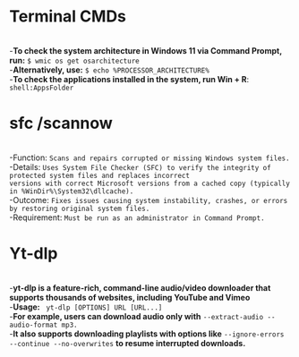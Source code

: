 
# Terminal CMDs
<br>-**To check the system architecture in Windows 11 via Command Prompt, run:** ```$ wmic os get osarchitecture```
<br>-**Alternatively, use:** ```$ echo %PROCESSOR_ARCHITECTURE%```
<br>-**To check the applications installed in the system, run Win + R**: ```shell:AppsFolder```

# **sfc /scannow**
<br>-Function: ```Scans and repairs corrupted or missing Windows system files.```
<br>-Details: ```Uses System File Checker (SFC) to verify the integrity of protected system files and replaces incorrect```<br>
          ```versions with correct Microsoft versions from a cached copy (typically in %WinDir%\System32\dllcache).```
<br>-Outcome: ```Fixes issues causing system instability, crashes, or errors by restoring original system files.```
<br>-Requirement: ```Must be run as an administrator in Command Prompt.```

# Yt-dlp
<br>-**yt-dlp is a feature-rich, command-line audio/video downloader that supports thousands of websites, including YouTube and Vimeo**
<br>-**Usage:** ``` yt-dlp [OPTIONS] URL [URL...]```
<br>-**For example, users can download audio only with** ```--extract-audio --audio-format mp3.```
<br>-**It also supports downloading playlists with options like** ```--ignore-errors --continue --no-overwrites``` **to resume interrupted downloads.**

